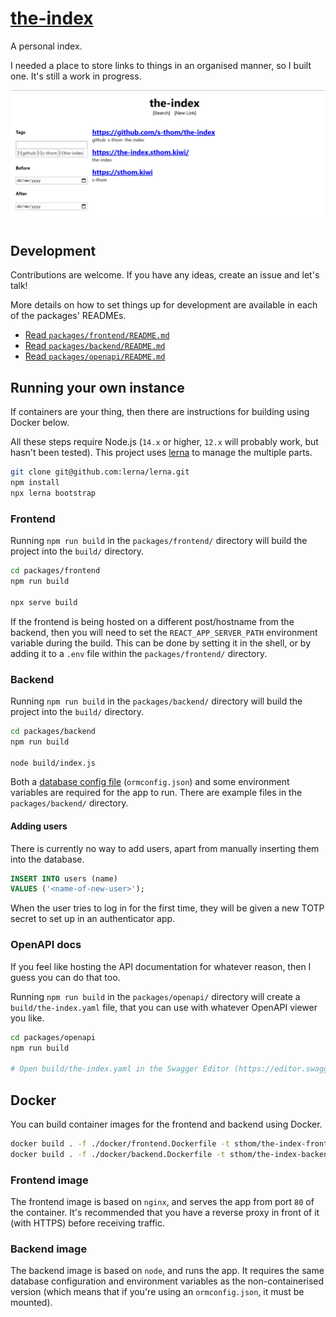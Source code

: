 # [the-index](https://the-index.sthom.kiwi/)

A personal index.

I needed a place to store links to things in an organised manner, so I built one. It's still a work in progress.

![Screenshot of the-index](./.github/screenshot.png)

## Development

Contributions are welcome. If you have any ideas, create an issue and let's talk!

More details on how to set things up for development are available in each of the packages' READMEs.

- [Read `packages/frontend/README.md`](https://github.com/s-thom/the-index/tree/master/packages/frontend)
- [Read `packages/backend/README.md`](https://github.com/s-thom/the-index/tree/master/packages/backend)
- [Read `packages/openapi/README.md`](https://github.com/s-thom/the-index/tree/master/packages/openapi)

## Running your own instance

If containers are your thing, then there are instructions for building using Docker below.

All these steps require Node.js (`14.x` or higher, `12.x` will probably work, but hasn't been tested). This project uses [lerna](https://github.com/lerna/lerna) to manage the multiple parts.

```sh
git clone git@github.com:lerna/lerna.git
npm install
npx lerna bootstrap
```

### Frontend

Running `npm run build` in the `packages/frontend/` directory will build the project into the `build/` directory.

```sh
cd packages/frontend
npm run build

npx serve build
```

If the frontend is being hosted on a different post/hostname from the backend, then you will need to set the `REACT_APP_SERVER_PATH` environment variable during the build. This can be done by setting it in the shell, or by adding it to a `.env` file within the `packages/frontend/` directory.

### Backend

Running `npm run build` in the `packages/backend/` directory will build the project into the `build/` directory.

```sh
cd packages/backend
npm run build

node build/index.js
```

Both a [database config file](https://typeorm.io/#/connection-options) (`ormconfig.json`) and some environment variables are required for the app to run. There are example files in the `packages/backend/` directory.

#### Adding users

There is currently no way to add users, apart from manually inserting them into the database.

```sql
INSERT INTO users (name)
VALUES ('<name-of-new-user>');
```

When the user tries to log in for the first time, they will be given a new TOTP secret to set up in an authenticator app.

### OpenAPI docs

If you feel like hosting the API documentation for whatever reason, then I guess you can do that too.

Running `npm run build` in the `packages/openapi/` directory will create a `build/the-index.yaml` file, that you can use with whatever OpenAPI viewer you like.

```sh
cd packages/openapi
npm run build

# Open build/the-index.yaml in the Swagger Editor (https://editor.swagger.io/)
```

## Docker

You can build container images for the frontend and backend using Docker.

```sh
docker build . -f ./docker/frontend.Dockerfile -t sthom/the-index-frontend:latest
docker build . -f ./docker/backend.Dockerfile -t sthom/the-index-backend:latest
```

### Frontend image

The frontend image is based on `nginx`, and serves the app from port `80` of the container. It's recommended that you have a reverse proxy in front of it (with HTTPS) before receiving traffic.

### Backend image

The backend image is based on `node`, and runs the app. It requires the same database configuration and environment variables as the non-containerised version (which means that if you're using an `ormconfig.json`, it must be mounted).
